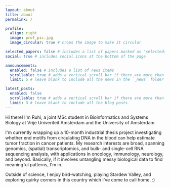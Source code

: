 ```yaml
---
layout: about
title: about
permalink: /

profile:
  align: right
  image: prof_pic.jpg
  image_circular: true # crops the image to make it circular

selected_papers: false # includes a list of papers marked as "selected={true}"
social: true # includes social icons at the bottom of the page

announcements:
  enabled: false # includes a list of news items
  scrollable: true # adds a vertical scroll bar if there are more than 3 news items
  limit: 5 # leave blank to include all the news in the `_news` folder

latest_posts:
  enabled: false
  scrollable: true # adds a vertical scroll bar if there are more than 3 new posts items
  limit: 3 # leave blank to include all the blog posts
---
```


Hi there! I'm Ruhi, a joint MSc student in Bioinformatics and Systems Biology at Vrije Univeriteit Amsterdam and the University of Amsterdam.

I'm currently wrapping up a 10-month industrial thesis project investigating whether end motifs from circulating DNA in the blood can help estimate tumor fraction in cancer patients. My research interests are broad, spanning genomics, (spatial) transcriptomics, and bulk- and single-cell RNA sequencing analysis, with applications in oncology, immunology, neurology, and beyond. Basically, if it involves untangling messy biological data to find meaningful patterns, I'm in.

Outside of science, I enjoy bird-watching, playing Stardew Valley, and exploring quirky corners in this country which I've come to call home. :)
